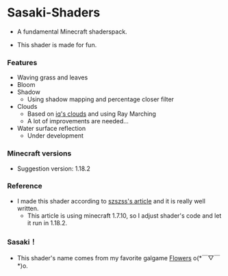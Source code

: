 # Sasaki-Shaders

* A fundamental Minecraft shaderspack.

* This shader is made for fun.

### Features

* Waving grass and leaves
* Bloom
* Shadow
  * Using shadow mapping and percentage closer filter
* Clouds
  * Based on [iq's clouds](https://www.shadertoy.com/view/XslGRr) and using Ray Marching
  * A lot of improvements are needed...
* Water surface reflection
  * Under development

### Minecraft versions

* Suggestion version: 1.18.2

### Reference

- I made this shader according to [szszss's article](http://blog.hakugyokurou.net/?page_id=1655) and it is really well written.
  - This article is using minecraft 1.7.10, so I adjust shader's code and let it run in 1.18.2.

### Sasaki！

* This shader's name comes from my favorite galgame [Flowers](https://zh.moegirl.org.cn/FLOWERS(Innocent_Grey)#) o(\*￣▽￣\*)o. 